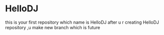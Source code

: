 # HelloDJ
this is your first repository which name is HelloDJ
after u r creating HelloDJ repository ,u make new branch which is future
